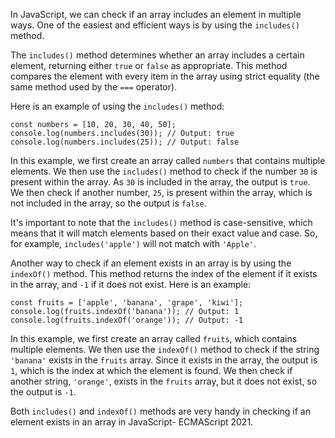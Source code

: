 In JavaScript, we can check if an array includes an element in multiple ways. One of the easiest and efficient ways is by using the `includes()` method. 

The `includes()` method determines whether an array includes a certain element, returning either `true` or `false` as appropriate. This method compares the element with every item in the array using strict equality (the same method used by the `===` operator).

Here is an example of using the `includes()` method:

```
const numbers = [10, 20, 30, 40, 50];
console.log(numbers.includes(30)); // Output: true
console.log(numbers.includes(25)); // Output: false
```

In this example, we first create an array called `numbers` that contains multiple elements. We then use the `includes()` method to check if the number `30` is present within the array. As `30` is included in the array, the output is `true`. We then check if another number, `25`, is present within the array, which is not included in the array, so the output is `false`. 

It's important to note that the `includes()` method is case-sensitive, which means that it will match elements based on their exact value and case. So, for example, `includes('apple')` will not match with `'Apple'`.

Another way to check if an element exists in an array is by using the `indexOf()` method. This method returns the index of the element if it exists in the array, and `-1` if it does not exist. Here is an example:

```
const fruits = ['apple', 'banana', 'grape', 'kiwi'];
console.log(fruits.indexOf('banana')); // Output: 1
console.log(fruits.indexOf('orange')); // Output: -1
```

In this example, we first create an array called `fruits`, which contains multiple elements. We then use the `indexOf()` method to check if the string `'banana'` exists in the `fruits` array. Since it exists in the array, the output is `1`, which is the index at which the element is found. We then check if another string, `'orange'`, exists in the `fruits` array, but it does not exist, so the output is `-1`.

Both `includes()` and `indexOf()` methods are very handy in checking if an element exists in an array in JavaScript- ECMAScript 2021.